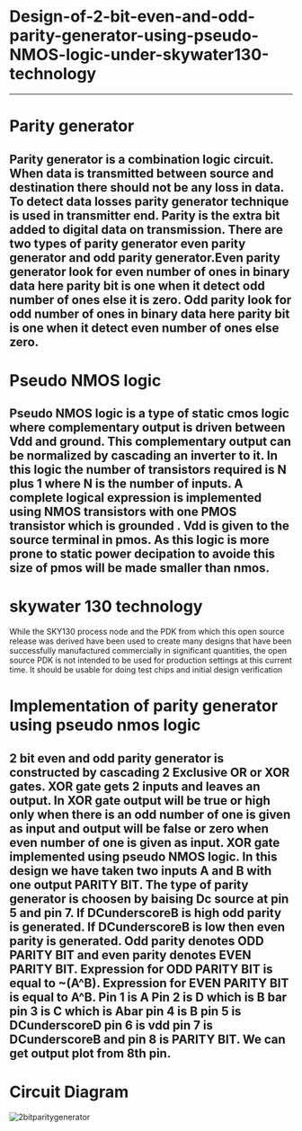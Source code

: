 # Design-of-2-bit-even-and-odd-parity-generator-using-pseudo-NMOS-logic-under-skywater130-technology <br/>
---
# Parity generator <br/>

   Parity generator is a combination logic circuit. When data is transmitted between source and destination there should not be any loss in data. To detect data losses parity generator technique is used in transmitter end. Parity is the extra bit added to digital data on transmission. There are two types of parity generator even parity generator and odd parity generator.Even parity generator look for even number of ones in binary data here parity bit is one when it detect odd number of ones else it is zero. Odd parity look for odd number of ones in binary data here parity bit is one when it detect even number of ones else zero.<br/>
---
# Pseudo NMOS logic<br/>
   Pseudo NMOS logic is a type of static cmos logic where complementary output is driven between Vdd and ground. This complementary output can be normalized by cascading an inverter to it. In this logic the number of transistors required is N plus 1 where N is the number of inputs. A complete logical expression is implemented using NMOS transistors with one PMOS transistor which is grounded . Vdd is given to the source terminal in pmos. As this logic is more prone to static power decipation to avoide this size of pmos will be made smaller than nmos. <br/>
---
# skywater 130  technology<br/>
   While the SKY130 process node and the PDK from which this open source release was derived have been used to create many designs that have been successfully manufactured commercially in significant quantities, the open source PDK is not intended to be used for production settings at this current time. It should be usable for doing test chips and initial design verification

# Implementation of parity generator using pseudo nmos logic<br/>

   2 bit even and odd parity generator is constructed by cascading 2 Exclusive OR or XOR gates. XOR gate gets 2 inputs and leaves an output. In XOR gate output will be true or high only when there is an odd number of one is given as input and output will be false or zero when even number of one is given as input. XOR gate implemented using pseudo NMOS logic. In this design we have taken two inputs A and B with one output PARITY BIT. The type of parity generator is choosen by baising Dc source at pin 5 and pin 7. If DCunderscoreB is high odd parity is generated. If DCunderscoreB is low then even parity is generated. Odd parity denotes ODD PARITY BIT and even parity denotes EVEN PARITY BIT. Expression for ODD PARITY BIT is equal to ~(A^B). Expression for EVEN PARITY BIT is equal to A^B. Pin 1 is A Pin 2 is D which is B bar pin 3 is C which is Abar pin 4 is B pin 5 is DCunderscoreD pin 6 is vdd pin 7 is DCunderscoreB and pin 8 is PARITY BIT. We can get output plot from 8th pin.<br/>
-----
# Circuit Diagram
![2bitparitygenerator](https://user-images.githubusercontent.com/88282645/129913480-be60ff7c-3cf3-469e-adec-d39badb20ae8.png)


